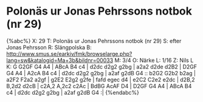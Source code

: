 # Polonäs ur Jonas Pehrssons notbok (nr 29)

{%abc%}
X: 29
T: Polonäs ur Jonas Pehrssons notbok (nr 29)
S: efter Jonas Pehrsson
R: Slängpolska
B: http://www.smus.se/earkiv/fmk/browselarge.php?lang=sw&katalogid=Ma+3b&bildnr=00033
M: 3/4
O: Närke
L: 1/16
Z: Nils L
K: G
G2GF G4 A4 | ABcA B4 c4 | d2dc d2g2 g2bg | a2a2 d2de d2B2 |
D2GF G4 A4 | A2cA B4 c4 | d2dc d2g2 g2bg | a2af g2dB G4 ::
b2G2 G2b2 b2ag | a2F2 F2a2 a2gf | g2E2 E2g2 g2fe | fafd egec d4 | 
e2C2 C2e2 e2dc | d2B,2 B,2d2 d2cB | c2A,2 A,2c2 c2Ac | BdBG AcAF D4 | 
D2GF G4 A4 | ABcA B4 c4 | d2dc d2g2 g2bg | a2af g2dB G4 :|
{%endabc%}
